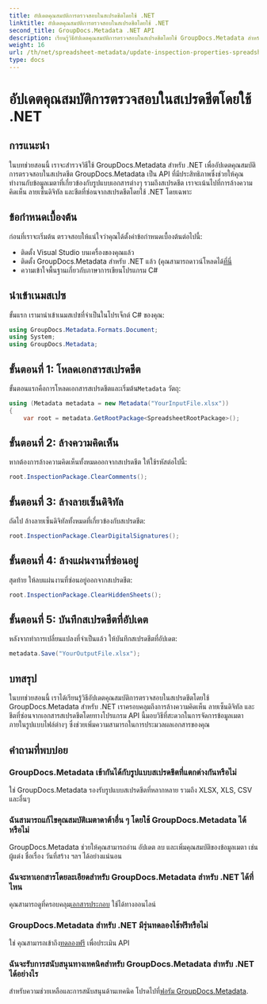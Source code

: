 ```yaml
---
title: อัปเดตคุณสมบัติการตรวจสอบในสเปรดชีตโดยใช้ .NET
linktitle: อัปเดตคุณสมบัติการตรวจสอบในสเปรดชีตโดยใช้ .NET
second_title: GroupDocs.Metadata .NET API
description: เรียนรู้วิธีอัปเดตคุณสมบัติการตรวจสอบในสเปรดชีตโดยใช้ GroupDocs.Metadata สำหรับ .NET จัดการความคิดเห็น ลายเซ็น และแผ่นงานที่ซ่อนอยู่ได้อย่างง่ายดาย
weight: 16
url: /th/net/spreadsheet-metadata/update-inspection-properties-spreadsheets/
type: docs
---
```

# อัปเดตคุณสมบัติการตรวจสอบในสเปรดชีตโดยใช้ .NET

## การแนะนำ
ในบทช่วยสอนนี้ เราจะสำรวจวิธีใช้ GroupDocs.Metadata สำหรับ .NET เพื่ออัปเดตคุณสมบัติการตรวจสอบในสเปรดชีต GroupDocs.Metadata เป็น API ที่มีประสิทธิภาพซึ่งช่วยให้คุณทำงานกับข้อมูลเมตาที่เกี่ยวข้องกับรูปแบบเอกสารต่างๆ รวมถึงสเปรดชีต เราจะเน้นไปที่การล้างความคิดเห็น ลายเซ็นดิจิทัล และชีตที่ซ่อนจากสเปรดชีตโดยใช้ .NET โดยเฉพาะ
## ข้อกำหนดเบื้องต้น
ก่อนที่เราจะเริ่มต้น ตรวจสอบให้แน่ใจว่าคุณได้ตั้งค่าข้อกำหนดเบื้องต้นต่อไปนี้:
- ติดตั้ง Visual Studio บนเครื่องของคุณแล้ว
-  ติดตั้ง GroupDocs.Metadata สำหรับ .NET แล้ว (คุณสามารถดาวน์โหลดได้[ที่นี่](https://releases.groupdocs.com/metadata/net/-)
- ความเข้าใจพื้นฐานเกี่ยวกับภาษาการเขียนโปรแกรม C#

## นำเข้าเนมสเปซ
ขั้นแรก เรามานำเข้าเนมสเปซที่จำเป็นในโปรเจ็กต์ C# ของคุณ:
```csharp
using GroupDocs.Metadata.Formats.Document;
using System;
using GroupDocs.Metadata;
```
## ขั้นตอนที่ 1: โหลดเอกสารสเปรดชีต
 ขั้นตอนแรกคือการโหลดเอกสารสเปรดชีตและเริ่มต้น`Metadata` วัตถุ:
```csharp
using (Metadata metadata = new Metadata("YourInputFile.xlsx"))
{
    var root = metadata.GetRootPackage<SpreadsheetRootPackage>();
```
## ขั้นตอนที่ 2: ล้างความคิดเห็น
หากต้องการล้างความคิดเห็นทั้งหมดออกจากสเปรดชีต ให้ใช้รหัสต่อไปนี้:
```csharp
root.InspectionPackage.ClearComments();
```
## ขั้นตอนที่ 3: ล้างลายเซ็นดิจิทัล
ถัดไป ล้างลายเซ็นดิจิทัลทั้งหมดที่เกี่ยวข้องกับสเปรดชีต:
```csharp
root.InspectionPackage.ClearDigitalSignatures();
```
## ขั้นตอนที่ 4: ล้างแผ่นงานที่ซ่อนอยู่
สุดท้าย ให้ลบแผ่นงานที่ซ่อนอยู่ออกจากสเปรดชีต:
```csharp
root.InspectionPackage.ClearHiddenSheets();
```
## ขั้นตอนที่ 5: บันทึกสเปรดชีตที่อัปเดต
หลังจากทำการเปลี่ยนแปลงที่จำเป็นแล้ว ให้บันทึกสเปรดชีตที่อัปเดต:
```csharp
metadata.Save("YourOutputFile.xlsx");
```

## บทสรุป
ในบทช่วยสอนนี้ เราได้เรียนรู้วิธีอัปเดตคุณสมบัติการตรวจสอบในสเปรดชีตโดยใช้ GroupDocs.Metadata สำหรับ .NET เราครอบคลุมถึงการล้างความคิดเห็น ลายเซ็นดิจิทัล และชีตที่ซ่อนจากเอกสารสเปรดชีตโดยทางโปรแกรม API นี้มอบวิธีที่สะดวกในการจัดการข้อมูลเมตาภายในรูปแบบไฟล์ต่างๆ ซึ่งช่วยเพิ่มความสามารถในการประมวลผลเอกสารของคุณ

## คำถามที่พบบ่อย
### GroupDocs.Metadata เข้ากันได้กับรูปแบบสเปรดชีตที่แตกต่างกันหรือไม่
ใช่ GroupDocs.Metadata รองรับรูปแบบสเปรดชีตที่หลากหลาย รวมถึง XLSX, XLS, CSV และอื่นๆ
### ฉันสามารถแก้ไขคุณสมบัติเมตาดาต้าอื่น ๆ โดยใช้ GroupDocs.Metadata ได้หรือไม่
GroupDocs.Metadata ช่วยให้คุณสามารถอ่าน อัปเดต ลบ และเพิ่มคุณสมบัติของข้อมูลเมตา เช่น ผู้แต่ง ชื่อเรื่อง วันที่สร้าง ฯลฯ ได้อย่างแน่นอน
### ฉันจะหาเอกสารโดยละเอียดสำหรับ GroupDocs.Metadata สำหรับ .NET ได้ที่ไหน
 คุณสามารถดูที่ครอบคลุม[เอกสารประกอบ](https://tutorials.groupdocs.com/metadata/net/) ใช้ได้ทางออนไลน์
### GroupDocs.Metadata สำหรับ .NET มีรุ่นทดลองใช้ฟรีหรือไม่
 ใช่ คุณสามารถเข้าถึง[ทดลองฟรี](https://releases.groupdocs.com/) เพื่อประเมิน API
### ฉันจะรับการสนับสนุนทางเทคนิคสำหรับ GroupDocs.Metadata สำหรับ .NET ได้อย่างไร
 สำหรับความช่วยเหลือและการสนับสนุนด้านเทคนิค โปรดไปที่[ฟอรัม GroupDocs.Metadata](https://forum.groupdocs.com/c/metadata/14).